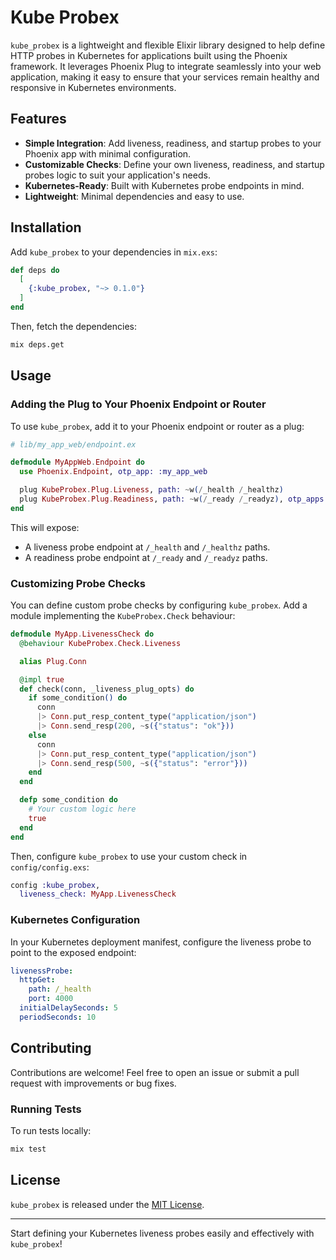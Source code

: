 # Kube Probex

`kube_probex` is a lightweight and flexible Elixir library designed to help define HTTP probes in Kubernetes for applications built using the Phoenix framework. It leverages Phoenix Plug to integrate seamlessly into your web application, making it easy to ensure that your services remain healthy and responsive in Kubernetes environments.

## Features
- **Simple Integration**: Add liveness, readiness, and startup probes to your Phoenix app with minimal configuration.
- **Customizable Checks**: Define your own liveness, readiness, and startup probes logic to suit your application's needs.
- **Kubernetes-Ready**: Built with Kubernetes probe endpoints in mind.
- **Lightweight**: Minimal dependencies and easy to use.

## Installation

Add `kube_probex` to your dependencies in `mix.exs`:

```elixir
def deps do
  [
    {:kube_probex, "~> 0.1.0"}
  ]
end
```

Then, fetch the dependencies:

```bash
mix deps.get
```

## Usage

### Adding the Plug to Your Phoenix Endpoint or Router

To use `kube_probex`, add it to your Phoenix endpoint or router as a plug:

```elixir
# lib/my_app_web/endpoint.ex

defmodule MyAppWeb.Endpoint do
  use Phoenix.Endpoint, otp_app: :my_app_web

  plug KubeProbex.Plug.Liveness, path: ~w(/_health /_healthz)
  plug KubeProbex.Plug.Readiness, path: ~w(/_ready /_readyz), otp_apps: [:my_app]
end
```

This will expose:
- A liveness probe endpoint at `/_health` and `/_healthz` paths.
- A readiness probe endpoint at `/_ready` and `/_readyz` paths.

### Customizing Probe Checks

You can define custom probe checks by configuring `kube_probex`. Add a module implementing the `KubeProbex.Check` behaviour:

```elixir
defmodule MyApp.LivenessCheck do
  @behaviour KubeProbex.Check.Liveness

  alias Plug.Conn

  @impl true
  def check(conn, _liveness_plug_opts) do
    if some_condition() do
      conn
      |> Conn.put_resp_content_type("application/json")
      |> Conn.send_resp(200, ~s({"status": "ok"}))
    else
      conn
      |> Conn.put_resp_content_type("application/json")
      |> Conn.send_resp(500, ~s({"status": "error"}))
    end
  end

  defp some_condition do
    # Your custom logic here
    true
  end
end
```

Then, configure `kube_probex` to use your custom check in `config/config.exs`:

```elixir
config :kube_probex,
  liveness_check: MyApp.LivenessCheck
```

### Kubernetes Configuration

In your Kubernetes deployment manifest, configure the liveness probe to point to the exposed endpoint:

```yaml
livenessProbe:
  httpGet:
    path: /_health
    port: 4000
  initialDelaySeconds: 5
  periodSeconds: 10
```

## Contributing

Contributions are welcome! Feel free to open an issue or submit a pull request with improvements or bug fixes.

### Running Tests

To run tests locally:

```bash
mix test
```

## License

`kube_probex` is released under the [MIT License](LICENSE).

---

Start defining your Kubernetes liveness probes easily and effectively with `kube_probex`!
